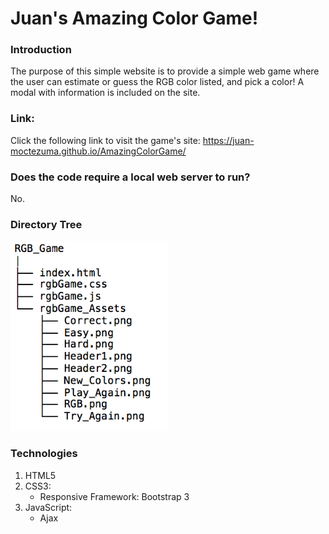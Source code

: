 # Juan's Amazing Color Game!

### Introduction

The purpose of this simple website is to provide a simple web game where the user can estimate or guess 
the RGB color listed, and pick a color! A modal with information is included on the site.

### Link:

Click the following link to visit the game's site: https://juan-moctezuma.github.io/AmazingColorGame/ 

### Does the code require a local web server to run?
No.

### Directory Tree
<img src="Image/Directory_RGB_Game.png" width="50%">

### Technologies

1. HTML5
2. CSS3:
   * Responsive Framework: Bootstrap 3
3. JavaScript:
   * Ajax

